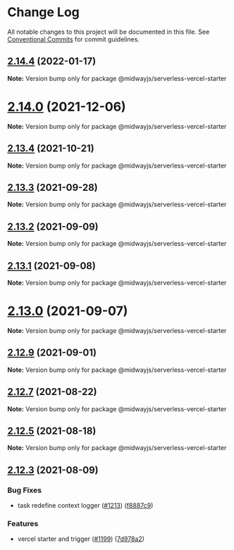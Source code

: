 # Change Log

All notable changes to this project will be documented in this file.
See [Conventional Commits](https://conventionalcommits.org) for commit guidelines.

## [2.14.4](https://github.com/midwayjs/midway/compare/v2.14.3...v2.14.4) (2022-01-17)

**Note:** Version bump only for package @midwayjs/serverless-vercel-starter





# [2.14.0](https://github.com/midwayjs/midway/compare/v2.13.5...v2.14.0) (2021-12-06)

**Note:** Version bump only for package @midwayjs/serverless-vercel-starter





## [2.13.4](https://github.com/midwayjs/midway/compare/v2.13.3...v2.13.4) (2021-10-21)

**Note:** Version bump only for package @midwayjs/serverless-vercel-starter





## [2.13.3](https://github.com/midwayjs/midway/compare/v2.13.2...v2.13.3) (2021-09-28)

**Note:** Version bump only for package @midwayjs/serverless-vercel-starter





## [2.13.2](https://github.com/midwayjs/midway/compare/v2.13.1...v2.13.2) (2021-09-09)

**Note:** Version bump only for package @midwayjs/serverless-vercel-starter





## [2.13.1](https://github.com/midwayjs/midway/compare/v2.13.0...v2.13.1) (2021-09-08)

**Note:** Version bump only for package @midwayjs/serverless-vercel-starter





# [2.13.0](https://github.com/midwayjs/midway/compare/v2.12.9...v2.13.0) (2021-09-07)

**Note:** Version bump only for package @midwayjs/serverless-vercel-starter





## [2.12.9](https://github.com/midwayjs/midway/compare/v2.12.8...v2.12.9) (2021-09-01)

**Note:** Version bump only for package @midwayjs/serverless-vercel-starter





## [2.12.7](https://github.com/midwayjs/midway/compare/v2.12.6...v2.12.7) (2021-08-22)

**Note:** Version bump only for package @midwayjs/serverless-vercel-starter





## [2.12.5](https://github.com/midwayjs/midway/compare/v2.12.4...v2.12.5) (2021-08-18)

**Note:** Version bump only for package @midwayjs/serverless-vercel-starter





## [2.12.3](https://github.com/midwayjs/midway/compare/v2.12.2...v2.12.3) (2021-08-09)


### Bug Fixes

* task redefine context logger ([#1213](https://github.com/midwayjs/midway/issues/1213)) ([f8887c9](https://github.com/midwayjs/midway/commit/f8887c94b234b0156b8b4c6ad728c97a748c5a4f))


### Features

* vercel starter and trigger ([#1199](https://github.com/midwayjs/midway/issues/1199)) ([7d978a2](https://github.com/midwayjs/midway/commit/7d978a2bd46bf0b96c689ace2a9268e31a2e4acd))

